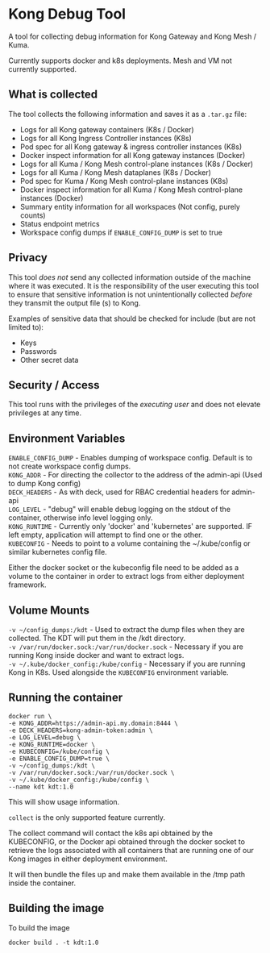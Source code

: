 # Kong Debug Tool

A tool for collecting debug information for Kong Gateway and Kong Mesh / Kuma.

Currently supports docker and k8s deployments. Mesh and VM not currently supported.

## What is collected

The tool collects the following information and saves it as a `.tar.gz` file:

- Logs for all Kong gateway containers (K8s / Docker)
- Logs for all Kong Ingress Controller instances (K8s)
- Pod spec for all Kong gateway & ingress controller instances (K8s)
- Docker inspect information for all Kong gateway instances (Docker)
- Logs for all Kuma / Kong Mesh control-plane instances (K8s / Docker)
- Logs for all Kuma / Kong Mesh dataplanes (K8s / Docker)
- Pod spec for Kuma / Kong Mesh control-plane instances (K8s)
- Docker inspect information for all Kuma / Kong Mesh control-plane instances (Docker)
- Summary entity information for all workspaces (Not config, purely counts)
- Status endpoint metrics
- Workspace config dumps if `ENABLE_CONFIG_DUMP` is set to true

## Privacy 

This tool _does not_ send any collected information outside of the machine where it was executed. It is the responsibility of the user executing this tool to ensure that sensitive information is not unintentionally collected _before_ they transmit the output file (s) to Kong. 

Examples of sensitive data that should be checked for include (but are not limited to):

- Keys
- Passwords
- Other secret data

## Security / Access

This tool runs with the privileges of the _executing user_ and does not elevate privileges at any time.

## Environment Variables
`ENABLE_CONFIG_DUMP` - Enables dumping of workspace config. Default is to not create workspace config dumps.<br/>
`KONG_ADDR` - For directing the collector to the address of the admin-api (Used to dump Kong config)<br/>
`DECK_HEADERS` - As with deck, used for RBAC credential headers for admin-api<br/>
`LOG_LEVEL` - "debug" will enable debug logging on the stdout of the container, otherwise info level logging only.<br/>
`KONG_RUNTIME` - Currently only 'docker' and 'kubernetes' are supported. IF left empty, application will attempt to find one or the other.<br/>
`KUBECONFIG` - Needs to point to a volume containing the ~/.kube/config or similar kubernetes config file.<br/>

Either the docker socket or the kubeconfig file need to be added as a volume to the container in order to extract logs from either deployment framework.

## Volume Mounts
`-v ~/config_dumps:/kdt` - Used to extract the dump files when they are collected. The KDT will put them in the /kdt directory.<br/>
`-v /var/run/docker.sock:/var/run/docker.sock` - Necessary if you are running Kong inside docker and want to extract logs.<br/>
`-v ~/.kube/docker_config:/kube/config` - Necessary if you are running Kong in K8s. Used alongside the `KUBECONFIG` environment variable.<br/>

## Running the container

```
docker run \
-e KONG_ADDR=https://admin-api.my.domain:8444 \
-e DECK_HEADERS=kong-admin-token:admin \
-e LOG_LEVEL=debug \
-e KONG_RUNTIME=docker \
-e KUBECONFIG=/kube/config \
-e ENABLE_CONFIG_DUMP=true \
-v ~/config_dumps:/kdt \
-v /var/run/docker.sock:/var/run/docker.sock \
-v ~/.kube/docker_config:/kube/config \
--name kdt kdt:1.0
```
This will show usage information. 

`collect` is the only supported feature currently.

The collect command will contact the k8s api obtained by the KUBECONFIG, or the Docker api obtained through the docker socket to retrieve the logs associated with all containers that are running one of our Kong images in either deployment environment.

It will then bundle the files up and make them available in the /tmp path inside the container.

## Building the image

To build the image

```
docker build . -t kdt:1.0
```
